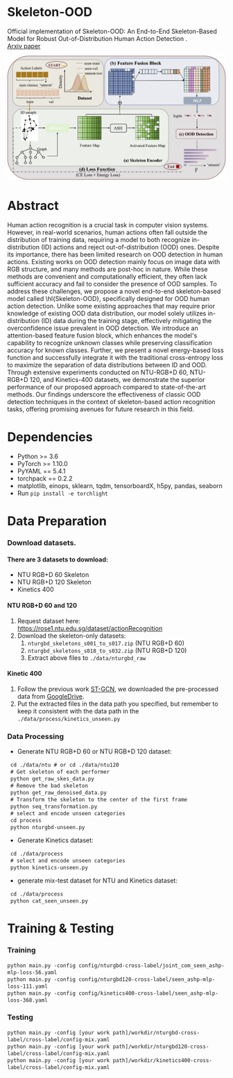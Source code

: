 # Skeleton-OOD
Official implementation of Skeleton-OOD: An End-to-End Skeleton-Based Model for Robust Out-of-Distribution Human Action Detection
.  
[Arxiv paper](https://arxiv.org/abs/2405.20633)

<div align="center">
    <img src="resource/pipeline.png">
</div>

# Abstract
Human action recognition is a crucial task in computer vision systems. However, in real-world scenarios, human actions often fall outside the distribution of training data, requiring a model to both recognize in-distribution (ID) actions and reject out-of-distribution (OOD) ones. Despite its importance, there has been limited research on OOD detection in human actions. Existing works on OOD detection mainly focus on image data with RGB structure, and many methods are post-hoc in nature. While these methods are convenient and computationally efficient, they often lack sufficient accuracy and fail to consider the presence of OOD samples. To address these challenges, we propose a novel end-to-end skeleton-based model called \hl{Skeleton-OOD}, specifically designed for OOD human action detection. Unlike some existing approaches that may require prior knowledge of existing OOD data distribution, our model solely utilizes in-distribution (ID) data during the training stage, effectively mitigating the overconfidence issue prevalent in OOD detection. We introduce an attention-based feature fusion block, which enhances the model's capability to recognize unknown classes while preserving classification accuracy for known classes. Further, we present a novel energy-based loss function and successfully integrate it with the traditional cross-entropy loss to maximize the separation of data distributions between ID and OOD. Through extensive experiments conducted on NTU-RGB+D 60, NTU-RGB+D 120, and Kinetics-400 datasets, we demonstrate the superior performance of our proposed approach compared to state-of-the-art methods. Our findings underscore the effectiveness of classic OOD detection techniques in the context of skeleton-based action recognition tasks, offering promising avenues for future research in this field.


# Dependencies

- Python >= 3.6
- PyTorch >= 1.10.0
- PyYAML == 5.4.1
- torchpack == 0.2.2
- matplotlib, einops, sklearn, tqdm, tensorboardX, h5py, pandas, seaborn
- Run `pip install -e torchlight` 

# Data Preparation

### Download datasets.

#### There are 3 datasets to download:

- NTU RGB+D 60 Skeleton
- NTU RGB+D 120 Skeleton
- Kinetics 400

#### NTU RGB+D 60 and 120 

1. Request dataset here: https://rose1.ntu.edu.sg/dataset/actionRecognition
2. Download the skeleton-only datasets:
   1. `nturgbd_skeletons_s001_to_s017.zip` (NTU RGB+D 60)
   2. `nturgbd_skeletons_s018_to_s032.zip` (NTU RGB+D 120)
   3. Extract above files to `./data/nturgbd_raw`

#### Kinetic 400
1. Follow the previous work [ST-GCN](https://github.com/yysijie/st-gcn/blob/master/OLD_README.md), we downloaded the pre-processed data from 
[GoogleDrive](https://drive.google.com/open?id=103NOL9YYZSW1hLoWmYnv5Fs8mK-Ij7qb). 
2. Put the extracted files in the data path you specified, but remember to keep it consistent with the data path in the `./data/process/kinetics_unseen.py`

### Data Processing

- Generate NTU RGB+D 60 or NTU RGB+D 120 dataset:

```
 cd ./data/ntu # or cd ./data/ntu120
 # Get skeleton of each performer
 python get_raw_skes_data.py
 # Remove the bad skeleton 
 python get_raw_denoised_data.py
 # Transform the skeleton to the center of the first frame
 python seq_transformation.py
 # select and encode unseen categories 
 cd process
 python nturgbd-unseen.py
```
- Generate Kinetics dataset:

```
 cd ./data/process
 # select and encode unseen categories 
 python kinetics-unseen.py
```

- generate mix-test dataset for NTU and Kinetics dataset:
```
 cd ./data/process
 python cat_seen_unseen.py
```

# Training & Testing
### Training
    python main.py -config config/nturgbd-cross-label/joint_com_seen_ashp-mlp-loss-56.yaml
    python main.py -config config/nturgbd120-cross-label/seen_ashp-mlp-loss-111.yaml
    python main.py -config config/kinetics400-cross-label/seen_ashp-mlp-loss-368.yaml

### Testing
    python main.py -config [your work path]/workdir/nturgbd-cross-label/cross-label/config-mix.yaml
    python main.py -config [your work path]/workdir/nturgbd120-cross-label/cross-label/config-mix.yaml
    python main.py -config [your work path]/workdir/kinetics400-cross-label/cross-label/config-mix.yaml
